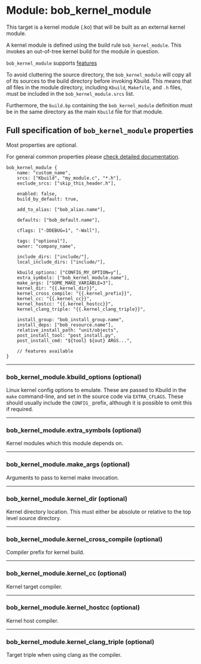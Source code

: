Module: bob_kernel_module
=========================

This target is a kernel module (.ko) that will be built as an
external kernel module.

A kernel module is defined using the build rule
`bob_kernel_module`. This invokes an out-of-tree kernel build for
the module in question.

`bob_kernel_module` supports [features](../features.md)

To avoid cluttering the source directory, the `bob_kernel_module` will
copy all of its sources to the build directory before invoking Kbuild.
This means that *all* files in the module directory, including
`Kbuild`, `Makefile`, and `.h` files, must be included in the
`bob_kernel_module.srcs` list.

Furthermore, the `build.bp` containing the `bob_kernel_module`
definition must be in the same directory as the main `Kbuild` file for
that module.

## Full specification of `bob_kernel_module` properties
Most properties are optional.

For general common properties please [check detailed documentation](common_module_properties.md).

```bp
bob_kernel_module {
    name: "custom_name",
    srcs: ["Kbuild", "my_module.c", "*.h"],
    exclude_srcs: ["skip_this_header.h"],

    enabled: false,
    build_by_default: true,

    add_to_alias: ["bob_alias.name"],

    defaults: ["bob_default.name"],

    cflags: ["-DDEBUG=1", "-Wall"],

    tags: ["optional"],
    owner: "company_name",

    include_dirs: ["include/"],
    local_include_dirs: ["include/"],

    kbuild_options: ["CONFIG_MY_OPTION=y"],
    extra_symbols: ["bob_kernel_module.name"],
    make_args: ["SOME_MAKE_VARIABLE=3"],
    kernel_dir: "{{.kernel_dir}}",
    kernel_cross_compile: "{{.kernel_prefix}}",
    kernel_cc: "{{.kernel_cc}}",
    kernel_hostcc: "{{.kernel_hostcc}}",
    kernel_clang_triple: "{{.kernel_clang_triple}}",

    install_group: "bob_install_group.name",
    install_deps: ["bob_resource.name"],
    relative_install_path: "unit/objects",
    post_install_tool: "post_install.py",
    post_install_cmd: "${tool} ${out} ARGS...",

    // features available
}
```

----
### **bob_kernel_module.kbuild_options** (optional)
Linux kernel config options to emulate. These are passed to Kbuild in
the `make` command-line, and set in the source code via
`EXTRA_CFLAGS`. These should usually include the `CONFIG_` prefix,
although it is possible to omit this if required.

----
### **bob_kernel_module.extra_symbols** (optional)
Kernel modules which this module depends on.

----
### **bob_kernel_module.make_args** (optional)
Arguments to pass to kernel make invocation.

----
### **bob_kernel_module.kernel_dir** (optional)
Kernel directory location. This must either be absolute or relative to
the top level source directory.

----
### **bob_kernel_module.kernel_cross_compile** (optional)
Compiler prefix for kernel build.

----
### **bob_kernel_module.kernel_cc** (optional)
Kernel target compiler.

----
### **bob_kernel_module.kernel_hostcc** (optional)
Kernel host compiler.

----
### **bob_kernel_module.kernel_clang_triple** (optional)
Target triple when using clang as the compiler.
